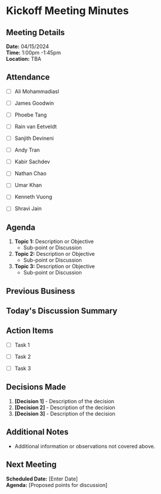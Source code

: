 # Kickoff Meeting Minutes

## Meeting Details

**Date:** 04/15/2024 <br>
**Time:** 1:00pm -1:45pm <br>
**Location:** TBA  


## Attendance

- [ ] Ali Mohammadiasl
- [ ] James Goodwin
- [ ] Phoebe Tang 
- [ ] Rain van Eetveldt 
- [ ] Sanjith Devineni 
- [ ] Andy Tran 
- [ ] Kabir Sachdev 
- [ ] Nathan Chao 
- [ ] Umar Khan 
- [ ] Kenneth Vuong 
- [ ] Shravi Jain 


## Agenda

1. **Topic 1:** Description or Objective
   - Sub-point or Discussion
2. **Topic 2:** Description or Objective
   - Sub-point or Discussion
3. **Topic 3:** Description or Objective
   - Sub-point or Discussion

## Previous Business

## Today's Discussion Summary



## Action Items

- [ ] Task 1

- [ ] Task 2

- [ ] Task 3

## Decisions Made

1. **[Decision 1]** - Description of the decision
2. **[Decision 2]** - Description of the decision
3. **[Decision 3]** - Description of the decision

## Additional Notes

- Additional information or observations not covered above.

## Next Meeting

**Scheduled Date:** [Enter Date]  
**Agenda:** [Proposed points for discussion]